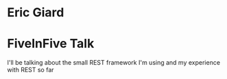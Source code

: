 # Eric Giard #

# FiveInFive Talk #

I'll be talking about the small REST framework I'm using and my experience with REST so far